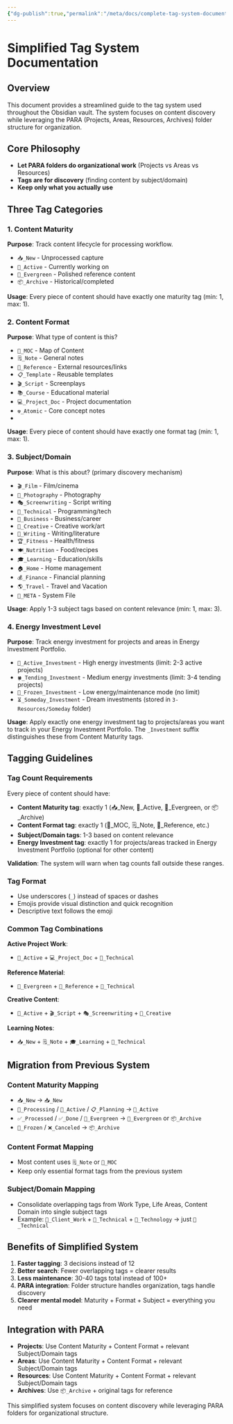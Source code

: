 ```yaml
---
{"dg-publish":true,"permalink":"/meta/docs/complete-tag-system-documentation/","title":"Simplified Tag System Documentation","tags":["📍_MOC","📖_Documentation","🏷️_Tags"],"updated":"2025-10-20T08:23:09.516-07:00"}
---
```



# Simplified Tag System Documentation

## Overview

This document provides a streamlined guide to the tag system used throughout the Obsidian vault. The system focuses on content discovery while leveraging the PARA (Projects, Areas, Resources, Archives) folder structure for organization.

## Core Philosophy

- **Let PARA folders do organizational work** (Projects vs Areas vs Resources)
- **Tags are for discovery** (finding content by subject/domain)
- **Keep only what you actually use**

## Three Tag Categories

### 1. Content Maturity
**Purpose**: Track content lifecycle for processing workflow.

- `📥_New` - Unprocessed capture
- `🌱_Active` - Currently working on
- `🌲_Evergreen` - Polished reference content
- `📦_Archive` - Historical/completed

**Usage**: Every piece of content should have exactly one maturity tag (min: 1, max: 1).

### 2. Content Format
**Purpose**: What type of content is this?

- `📍_MOC` - Map of Content
- `🗒️_Note` - General notes
- `📖_Reference` - External resources/links
- `📋_Template` - Reusable templates
- `🎬_Script` - Screenplays
- `📚_Course` - Educational material
- `💻_Project_Doc` - Project documentation
- `☢️_Atomic` - Core concept notes
-

**Usage**: Every piece of content should have exactly one format tag (min: 1, max: 1).

### 3. Subject/Domain
**Purpose**: What is this about? (primary discovery mechanism)

- `🎬_Film` - Film/cinema
- `📸_Photography` - Photography
- `🎭_Screenwriting` - Script writing
- `🔧_Technical` - Programming/tech
- `🏢_Business` - Business/career
- `🎨_Creative` - Creative work/art
- `📝_Writing` - Writing/literature
- `🏆_Fitness` - Health/fitness
- `🍽️_Nutrition` - Food/recipes
- `🎓_Learning` - Education/skills
- `🏠_Home` - Home management
- `💰_Finance` - Financial planning
- `🌎_Travel` - Travel and Vacation
- `📍_META` - System File

**Usage**: Apply 1-3 subject tags based on content relevance (min: 1, max: 3).

### 4. Energy Investment Level
**Purpose**: Track energy investment for projects and areas in Energy Investment Portfolio.

- `💪_Active_Investment` - High energy investments (limit: 2-3 active projects)
- `🍀_Tending_Investment` - Medium energy investments (limit: 3-4 tending projects)
- `🧊_Frozen_Investment` - Low energy/maintenance mode (no limit)
- `⏳_Someday_Investment` - Dream investments (stored in `3-Resources/Someday` folder)

**Usage**: Apply exactly one energy investment tag to projects/areas you want to track in your Energy Investment Portfolio. The `_Investment` suffix distinguishes these from Content Maturity tags.

## Tagging Guidelines

### Tag Count Requirements

Every piece of content should have:
- **Content Maturity tag**: exactly 1 (📥_New, 🌱_Active, 🌲_Evergreen, or 📦_Archive)
- **Content Format tag**: exactly 1 (📍_MOC, 🗒️_Note, 📖_Reference, etc.)
- **Subject/Domain tags**: 1-3 based on content relevance
- **Energy Investment tag**: exactly 1 for projects/areas tracked in Energy Investment Portfolio (optional for other content)

**Validation**: The system will warn when tag counts fall outside these ranges.

### Tag Format
- Use underscores (`_`) instead of spaces or dashes
- Emojis provide visual distinction and quick recognition
- Descriptive text follows the emoji

### Common Tag Combinations

**Active Project Work**:
- `🌱_Active` + `💻_Project_Doc` + `🔧_Technical`

**Reference Material**:
- `🌲_Evergreen` + `📖_Reference` + `🔧_Technical`

**Creative Content**:
- `🌱_Active` + `🎬_Script` + `🎭_Screenwriting` + `🎨_Creative`

**Learning Notes**:
- `📥_New` + `🗒️_Note` + `🎓_Learning` + `🔧_Technical`

## Migration from Previous System

### Content Maturity Mapping
- `📥_New` → `📥_New`
- `🌱_Processing` / `💪_Active` / `📋_Planning` → `🌱_Active`
- `✅_Processed` / `✅_Done` / `🌲_Evergreen` → `🌲_Evergreen` or `📦_Archive`
- `🧊_Frozen` / `❌_Canceled` → `📦_Archive`

### Content Format Mapping
- Most content uses `🗒️_Note` or `📍_MOC`
- Keep only essential format tags from the previous system

### Subject/Domain Mapping
- Consolidate overlapping tags from Work Type, Life Areas, Content Domain into single subject tags
- Example: `💼_Client_Work` + `🔧_Technical` + `🔧_Technology` → just `🔧_Technical`

## Benefits of Simplified System

1. **Faster tagging**: 3 decisions instead of 12
2. **Better search**: Fewer overlapping tags = clearer results
3. **Less maintenance**: 30-40 tags total instead of 100+
4. **PARA integration**: Folder structure handles organization, tags handle discovery
5. **Clearer mental model**: Maturity + Format + Subject = everything you need

## Integration with PARA

- **Projects**: Use Content Maturity + Content Format + relevant Subject/Domain tags
- **Areas**: Use Content Maturity + Content Format + relevant Subject/Domain tags
- **Resources**: Use Content Maturity + Content Format + relevant Subject/Domain tags
- **Archives**: Use `📦_Archive` + original tags for reference

This simplified system focuses on content discovery while leveraging PARA folders for organizational structure.
